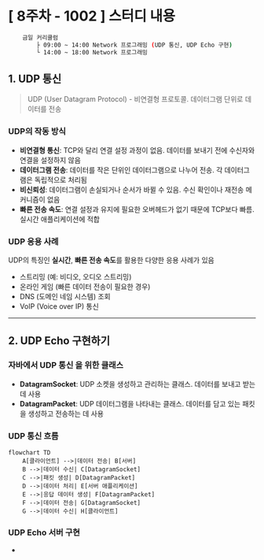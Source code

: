 # [ 8주차 - 1002 ] 스터디 내용

```bash
    금일 커리큘럼
        ├ 09:00 ~ 14:00 Network 프로그래밍 (UDP 통신, UDP Echo 구현)
        └ 14:00 ~ 18:00 Network 프로그래밍
```

## 1. UDP 통신

> UDP (User Datagram Protocol) - 비연결형 프로토콜. 데이터그램 단위로 데이터를 전송


### UDP의 작동 방식

- **비연결형 통신**: TCP와 달리 연결 설정 과정이 없음. 데이터를 보내기 전에 수신자와 연결을 설정하지 않음
- **데이터그램 전송**: 데이터를 작은 단위인 데이터그램으로 나누어 전송. 각 데이터그램은 독립적으로 처리됨
- **비신뢰성**: 데이터그램이 손실되거나 순서가 바뀔 수 있음. 수신 확인이나 재전송 메커니즘이 없음
- **빠른 전송 속도**: 연결 설정과 유지에 필요한 오버헤드가 없기 때문에 TCP보다 빠름. 실시간 애플리케이션에 적합


### UDP 응용 사례

UDP의 특징인 **실시간**, **빠른 전송 속도**를 활용한 다양한 응용 사례가 있음

- 스트리밍 (예: 비디오, 오디오 스트리밍)
- 온라인 게임 (빠른 데이터 전송이 필요한 경우)
- DNS (도메인 네임 시스템) 조회
- VoIP (Voice over IP) 통신


---


## 2. UDP Echo 구현하기

### 자바에서 UDP 통신 을 위한 클래스

* **DatagramSocket**: UDP 소켓을 생성하고 관리하는 클래스. 데이터를 보내고 받는 데 사용
* **DatagramPacket**: UDP 데이터그램을 나타내는 클래스. 데이터를 담고 있는 패킷을 생성하고 전송하는 데 사용

### UDP 통신 흐름

```mermaid
flowchart TD
    A[클라이언트] -->|데이터 전송| B[서버]
    B -->|데이터 수신| C[DatagramSocket]
    C -->|패킷 생성| D[DatagramPacket]
    D -->|데이터 처리| E[서버 애플리케이션]
    E -->|응답 데이터 생성| F[DatagramPacket]
    F -->|데이터 전송| G[DatagramSocket]
    G -->|데이터 수신| H[클라이언트]
```


### UDP Echo 서버 구현

* 

```java


